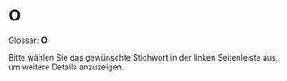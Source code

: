 # O

Glossar: **O**

Bitte wählen Sie das gewünschte Stichwort in der linken Seitenleiste aus, um weitere Details anzuzeigen.
